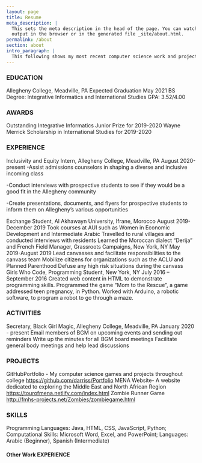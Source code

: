 ```yaml
---
layout: page
title: Resume
meta_description: |
  This sets the meta description in the head of the page. You can watch the
  output in the browser or in the generated file _site/about.html.
permalink: /about
section: about
intro_paragraph: |
  This following shows my most recent computer science work and projects.
---
```


### EDUCATION

Allegheny College, Meadville, PA				           Expected Graduation May 2021
BS Degree: Integrative Informatics and International Studies 		      GPA: 3.52/4.00

### AWARDS        

Outstanding Integrative Informatics Junior Prize for 2019-2020
Wayne Merrick Scholarship in International Studies for 2019-2020

### EXPERIENCE 	

Inclusivity and Equity Intern, Allegheny College, Meadville, PA          August 2020-present
-Assist admissions counselors in shaping a diverse and inclusive incoming class

-Conduct interviews with prospective students to see if they would be a good fit in the Allegheny community

-Create presentations, documents, and flyers for prospective students to inform them on Allegheny’s various opportunities

Exchange Student, Al Akhawayn University, Ifrane, Morocco 	   August 2019-December 2019
Took courses at AUI such as Women in Economic Development and Intermediate Arabic
Travelled to rural villages and conducted interviews with residents
Learned the Moroccan dialect “Derija” and French
Field Manager, Grassroots Campaigns, New York, NY			May 2019-August 2019
Lead canvasses and facilitate responsibilities to the canvass team
Mobilize citizens for organizations such as the ACLU and Planned Parenthood
Defuse any high risk situations during the canvass
Girls Who Code, Programming Student, New York, NY	                  July 2016 – September 2016
Created web content in HTML to demonstrate programming skills.
Programmed the game “Mom to the Rescue”, a game addressed teen pregnancy, in Python.
Worked with Arduino, a robotic software, to program a robot to go through a maze.

### ACTIVITIES    	

Secretary, Black Girl Magic, Allegheny College, Meadville, PA January 2020 - present
Email members of BGM on upcoming events and sending out reminders
Write up the minutes for all BGM board meetings
Facilitate general body meetings and help lead discussions

### PROJECTS

GitHubPortfolio - My computer science games and projects throughout college
https://github.com/darriss/Portfolio
MENA Website- A website dedicated to exploring the Middle East and North African Region
https://tourofmena.netlify.com/index.html
Zombie Runner Game
http://fmhs-projects.net/Zombies/zombiegame.html


### SKILLS        	

Programming Languages: Java, HTML, CSS, JavaScript, Python;
Computational Skills: Microsoft Word, Excel, and PowerPoint;
Languages: Arabic (Beginner), Spanish (Intermediate)

#### Other Work EXPERIENCE
